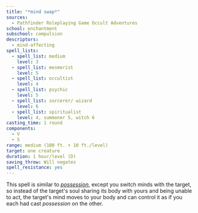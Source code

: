 ```yaml
---
title: "*mind swap*"
sources:
  - Pathfinder Roleplaying Game Occult Adventures
school: enchantment
subschool: compulsion
descriptors:
  - mind-affecting
spell_lists:
  - spell_list: medium
    level: 3
  - spell_list: mesmerist
    level: 5
  - spell_list: occultist
    level: 4
  - spell_list: psychic
    level: 5
  - spell_list: sorcerer/ wizard
    level: 6
  - spell_list: spiritualist
    level: 4, summoner 5, witch 6
casting_time: 1 round
components:
  - V
  - S
range: medium (100 ft. + 10 ft./level)
target: one creature
duration: 1 hour/level (D)
saving_throw: Will negates
spell_resistance: yes
---
```


This spell is similar to [*possession*](/spells/mind-swap/), except you switch minds with the target, so instead of the target's soul sharing its body with yours and being unable to act, the target's mind moves to your body and can control it as if you each had cast *possession* on the other.
